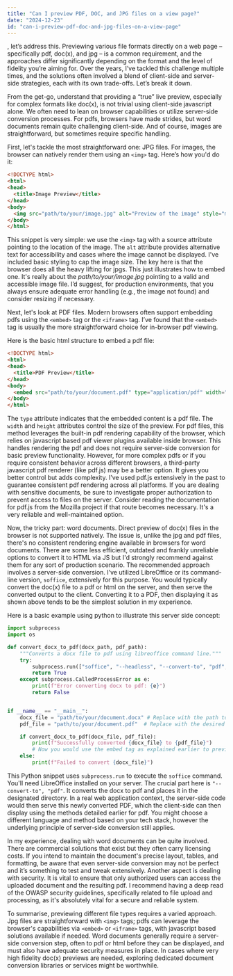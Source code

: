 ```yaml
---
title: "Can I preview PDF, DOC, and JPG files on a view page?"
date: "2024-12-23"
id: "can-i-preview-pdf-doc-and-jpg-files-on-a-view-page"
---
```


, let’s address this. Previewing various file formats directly on a web page – specifically pdf, doc(x), and jpg – is a common requirement, and the approaches differ significantly depending on the format and the level of fidelity you’re aiming for. Over the years, I’ve tackled this challenge multiple times, and the solutions often involved a blend of client-side and server-side strategies, each with its own trade-offs. Let’s break it down.

From the get-go, understand that providing a “true” live preview, especially for complex formats like doc(x), is not trivial using client-side javascript alone. We often need to lean on browser capabilities or utilize server-side conversion processes. For pdfs, browsers have made strides, but word documents remain quite challenging client-side. And of course, images are straightforward, but sometimes require specific handling.

First, let's tackle the most straightforward one: JPG files. For images, the browser can natively render them using an `<img>` tag. Here’s how you'd do it:

```html
<!DOCTYPE html>
<html>
<head>
  <title>Image Preview</title>
</head>
<body>
  <img src="path/to/your/image.jpg" alt="Preview of the image" style="max-width: 500px; max-height: 500px;">
</body>
</html>
```

This snippet is very simple: we use the `<img>` tag with a source attribute pointing to the location of the image. The `alt` attribute provides alternative text for accessibility and cases where the image cannot be displayed. I've included basic styling to cap the image size. The key here is that the browser does all the heavy lifting for jpgs. This just illustrates how to embed one. It's really about the *path/to/your/image.jpg* pointing to a valid and accessible image file. I’d suggest, for production environments, that you always ensure adequate error handling (e.g., the image not found) and consider resizing if necessary.

Next, let's look at PDF files. Modern browsers often support embedding pdfs using the `<embed>` tag or the `<iframe>` tag. I’ve found that the `<embed>` tag is usually the more straightforward choice for in-browser pdf viewing.

Here is the basic html structure to embed a pdf file:

```html
<!DOCTYPE html>
<html>
<head>
  <title>PDF Preview</title>
</head>
<body>
  <embed src="path/to/your/document.pdf" type="application/pdf" width="800" height="600"/>
</body>
</html>
```

The `type` attribute indicates that the embedded content is a pdf file. The `width` and `height` attributes control the size of the preview. For pdf files, this method leverages the built-in pdf rendering capability of the browser, which relies on javascript based pdf viewer plugins available inside browser. This handles rendering the pdf and does not require server-side conversion for basic preview functionality. However, for more complex pdfs or if you require consistent behavior across different browsers, a third-party javascript pdf renderer (like pdf.js) may be a better option. It gives you better control but adds complexity. I’ve used pdf.js extensively in the past to guarantee consistent pdf rendering across all platforms. If you are dealing with sensitive documents, be sure to investigate proper authorization to prevent access to files on the server. Consider reading the documentation for pdf.js from the Mozilla project if that route becomes necessary. It's a very reliable and well-maintained option.

Now, the tricky part: word documents. Direct preview of doc(x) files in the browser is not supported natively. The issue is, unlike the jpg and pdf files, there's no consistent rendering engine available in browsers for word documents. There are some less efficient, outdated and frankly unreliable options to convert it to HTML via JS but I'd strongly recommend against them for any sort of production scenario. The recommended approach involves a server-side conversion. I’ve utilized LibreOffice or its command-line version, `soffice`, extensively for this purpose. You would typically convert the doc(x) file to a pdf or html on the server, and then serve the converted output to the client. Converting it to a PDF, then displaying it as shown above tends to be the simplest solution in my experience.

Here is a basic example using python to illustrate this server side concept:

```python
import subprocess
import os

def convert_docx_to_pdf(docx_path, pdf_path):
    """Converts a docx file to pdf using libreoffice command line."""
    try:
        subprocess.run(["soffice", "--headless", "--convert-to", "pdf", docx_path, "--outdir", os.path.dirname(pdf_path)], check=True)
        return True
    except subprocess.CalledProcessError as e:
        print(f"Error converting docx to pdf: {e}")
        return False


if __name__ == "__main__":
    docx_file = "path/to/your/document.docx" # Replace with the path to your document
    pdf_file = "path/to/your/document.pdf"  # Replace with the desired path for the output

    if convert_docx_to_pdf(docx_file, pdf_file):
        print(f"Successfully converted {docx_file} to {pdf_file}")
        # Now you would use the embed tag as explained earlier to preview the pdf
    else:
        print(f"Failed to convert {docx_file}")

```

This Python snippet uses `subprocess.run` to execute the `soffice` command. You'll need LibreOffice installed on your server. The crucial part here is `"--convert-to", "pdf"`. It converts the docx to pdf and places it in the designated directory. In a real web application context, the server-side code would then serve this newly converted PDF, which the client-side can then display using the methods detailed earlier for pdf. You might choose a different language and method based on your tech stack, however the underlying principle of server-side conversion still applies.

In my experience, dealing with word documents can be quite involved. There are commercial solutions that exist but they often carry licensing costs. If you intend to maintain the document's precise layout, tables, and formatting, be aware that even server-side conversion may not be perfect and it’s something to test and tweak extensively. Another aspect is dealing with security. It is vital to ensure that only authorized users can access the uploaded document and the resulting pdf. I recommend having a deep read of the OWASP security guidelines, specifically related to file upload and processing, as it's absolutely vital for a secure and reliable system.

To summarise, previewing different file types requires a varied approach. Jpg files are straightforward with `<img>` tags; pdfs can leverage the browser's capabilities via `<embed>` or `<iframe>` tags, with javascript based solutions available if needed. Word documents generally require a server-side conversion step, often to pdf or html before they can be displayed, and must also have adequate security measures in place. In cases where very high fidelity doc(x) previews are needed, exploring dedicated document conversion libraries or services might be worthwhile.
